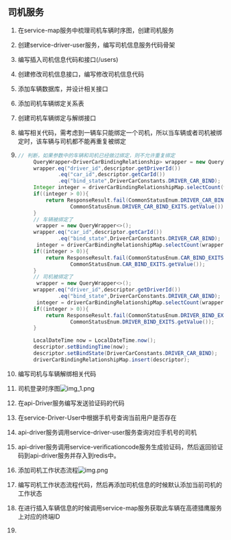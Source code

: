 ## 司机服务
1. 在service-map服务中梳理司机车辆时序图，创建司机服务
2. 创建service-driver-user服务，编写司机信息服务代码骨架
3. 编写插入司机信息代码和接口(/users)
4. 创建修改司机信息接口，编写修改司机信息代码
5. 添加车辆数据库，并设计相关接口
6. 添加司机车辆绑定关系表
7. 创建司机车辆绑定与解绑接口
8. 编写相关代码，需考虑到一辆车只能绑定一个司机，所以当车辆或者司机被绑定时，该车辆与司机都不能再重复被绑定
9. ```java
   // 判断，如果参数中的车辆和司机已经做过绑定，则不允许重复绑定
        QueryWrapper<DriverCarBindingRelationship> wrapper = new QueryWrapper<>();
        wrapper.eq("driver_id",descriptor.getDriverId())
                .eq("car_id",descriptor.getCarId())
                .eq("bind_state",DriverCarConstants.DRIVER_CAR_BIND);
        Integer integer = driverCarBindingRelationshipMap.selectCount(wrapper);
        if((integer > 0)){
            return ResponseResult.fail(CommonStatusEnum.DRIVER_CAR_BIND_EXITS.getCode(),
                    CommonStatusEnum.DRIVER_CAR_BIND_EXITS.getValue());
        }
        // 车辆被绑定了
         wrapper = new QueryWrapper<>();
        wrapper.eq("car_id",descriptor.getCarId())
                .eq("bind_state",DriverCarConstants.DRIVER_CAR_BIND);
         integer = driverCarBindingRelationshipMap.selectCount(wrapper);
        if((integer > 0)){
            return ResponseResult.fail(CommonStatusEnum.CAR_BIND_EXITS.getCode(),
                    CommonStatusEnum.CAR_BIND_EXITS.getValue());
        }
        // 司机被绑定了
         wrapper = new QueryWrapper<>();
        wrapper.eq("driver_id",descriptor.getDriverId())
                .eq("bind_state",DriverCarConstants.DRIVER_CAR_BIND);
         integer = driverCarBindingRelationshipMap.selectCount(wrapper);
        if((integer > 0)){
            return ResponseResult.fail(CommonStatusEnum.DRIVER_BIND_EXITS.getCode(),
                    CommonStatusEnum.DRIVER_BIND_EXITS.getValue());
        }

        LocalDateTime now = LocalDateTime.now();
        descriptor.setBindingTime(now);
        descriptor.setBindState(DriverCarConstants.DRIVER_CAR_BIND);
        driverCarBindingRelationshipMap.insert(descriptor);
   ```
10. 编写司机与车辆解绑相关代码
11. 司机登录时序图![img_1.png](img_1.png)
12. 在api-Driver服务编写发送验证码的代码
13. 在service-Driver-User中根据手机号查询当前用户是否存在
14. api-driver服务调用service-driver-user服务查询对应手机号的司机
15. api-driver服务调用service-verificationcode服务生成验证码，然后返回验证码到api-driver服务并存入到redis中。

16. 添加司机工作状态流程![img.png](img.png)
17. 编写司机工作状态流程代码，然后再添加司机信息的时候默认添加当前司机的工作状态
18. 在进行插入车辆信息的时候调用service-map服务获取此车辆在高德猎鹰服务上对应的终端ID
19. 
   